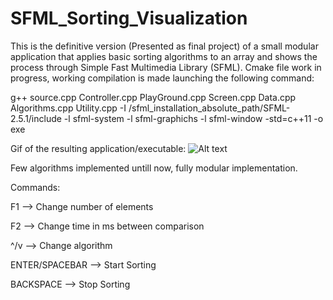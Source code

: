 # SFML_Sorting_Visualization
This is the definitive version (Presented as final project) of a small modular application that applies basic sorting algorithms to an array
and shows the process through Simple Fast Multimedia Library (SFML).
Cmake file work in progress, working compilation is made launching the following command:

g++ source.cpp Controller.cpp PlayGround.cpp Screen.cpp Data.cpp Algorithms.cpp Utility.cpp -I /sfml_installation_absolute_path/SFML-2.5.1/include -l sfml-system -l sfml-graphichs -l sfml-window -std=c++11 -o exe  

Gif of the resulting application/executable:
![Alt text](https://github.com/Gianeh/SFML_Sorting_Visualization/blob/main/sorting_gif.gif "Demonstration")

Few algorithms implemented untill now, fully modular implementation.

Commands:

F1 --> Change number of elements

F2 --> Change time in ms between comparison

^/v --> Change algorithm

ENTER/SPACEBAR --> Start Sorting

BACKSPACE --> Stop Sorting

